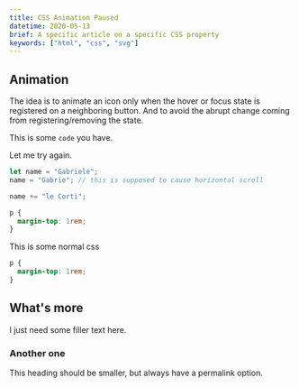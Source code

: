 ```yaml
---
title: CSS Animation Paused
datetime: 2020-05-13
brief: A specific article on a specific CSS property
keywords: ["html", "css", "svg"]
---
```


## Animation

The idea is to animate an icon only when the hover or focus state is registered on a neighboring button. And to avoid the abrupt change coming from registering/removing the state.

This is some `code` you have.

Let me try again.

```script.js
let name = "Gabriele";
name = "Gabrie"; // this is supposed to cause horizontal scroll

name += "le Corti";
```

```style.css
p {
  margin-top: 1rem;
}
```

This is some normal css

```css
p {
  margin-top: 1rem;
}
```

## What's more

I just need some filler text here.

### Another one

This heading should be smaller, but always have a permalink option.